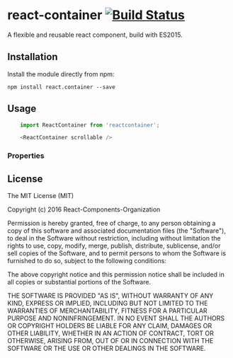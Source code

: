 # react-container [![Build Status](https://travis-ci.org/React-Components-Organization/react-container.svg?branch=master)](https://travis-ci.org/React-Components-Organization/react-container)

A flexible and reusable react component, build with ES2015.

## Installation

Install the module directly from npm:

```
npm install react.container --save
```

## Usage

```js
    import ReactContainer from 'reactcontainer';

    <ReactContainer scrollable />
```

### Properties



## License

The MIT License (MIT)

Copyright (c) 2016 React-Components-Organization

Permission is hereby granted, free of charge, to any person obtaining a copy
of this software and associated documentation files (the "Software"), to deal
in the Software without restriction, including without limitation the rights
to use, copy, modify, merge, publish, distribute, sublicense, and/or sell
copies of the Software, and to permit persons to whom the Software is
furnished to do so, subject to the following conditions:

The above copyright notice and this permission notice shall be included in all
copies or substantial portions of the Software.

THE SOFTWARE IS PROVIDED "AS IS", WITHOUT WARRANTY OF ANY KIND, EXPRESS OR
IMPLIED, INCLUDING BUT NOT LIMITED TO THE WARRANTIES OF MERCHANTABILITY,
FITNESS FOR A PARTICULAR PURPOSE AND NONINFRINGEMENT. IN NO EVENT SHALL THE
AUTHORS OR COPYRIGHT HOLDERS BE LIABLE FOR ANY CLAIM, DAMAGES OR OTHER
LIABILITY, WHETHER IN AN ACTION OF CONTRACT, TORT OR OTHERWISE, ARISING FROM,
OUT OF OR IN CONNECTION WITH THE SOFTWARE OR THE USE OR OTHER DEALINGS IN THE
SOFTWARE.
